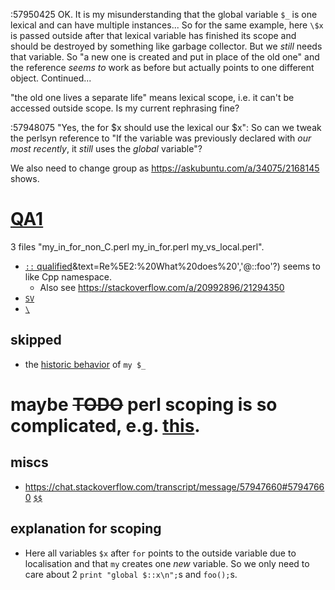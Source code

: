 :57950425 OK. It is my misunderstanding that the global variable `$_` is one lexical and can have multiple instances... So for the same example, here `\$x` is passed outside after that lexical variable has finished its scope and should be destroyed by something like garbage collector. But we *still* needs that variable. So "a new one is created and put in place of the old one" and the reference *seems to* work as before but actually points to one different object. Continued...

"the old one lives a separate life" means lexical scope, i.e. it can't be accessed outside scope. Is my current rephrasing fine?

:57948075 "Yes, the for $x should use the lexical our $x": So can we tweak the perlsyn reference to "If the variable was previously declared with *our most recently*, it *still* uses the *global* variable"?

We also need to change group as https://askubuntu.com/a/34075/2168145 shows.
# [QA1](https://stackoverflow.com/q/79492046/21294350)
3 files "my_in_for_non_C.perl  my_in_for.perl  my_vs_local.perl".
- [`::` qualified](https://www.perlmonks.org/?node_id=1143881#:~:text=Replies%20are%20listed%20'Best%20First,'@::foo'?&text=Hello%20jmeek%2C%20and%20welcome%20to%20the%20Monastery!&text=In%20all%20cases%2C%20x%20is,preventing%20errors%20from%20use%20strict.)&text=Re%5E2:%20What%20does%20','@::foo'?) seems to like Cpp namespace.
  - Also see https://stackoverflow.com/a/20992896/21294350
- [`SV`](https://perldoc.perl.org/perlguts)
- [`\`](https://stackoverflow.com/a/4173751/21294350)
## skipped
- the [historic behavior](https://stackoverflow.com/a/61026549/21294350) of `my $_`

# maybe ~~TODO~~ perl scoping is so complicated, e.g. [this](https://stackoverflow.com/q/79495318/21294350).
## miscs
- https://chat.stackoverflow.com/transcript/message/57947660#57947660
  [`$$`](https://stackoverflow.com/a/28936629/21294350)
## explanation for scoping
- Here all variables `$x` after `for` points to the outside variable due to localisation and that `my` creates one *new* variable.
  So we only need to care about 2 `print "global $::x\n";`s and `foo();`s.

